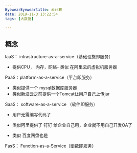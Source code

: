 ```yaml
---
EyewearEyeweartitle: 云计算
date: 2019-11-3 13:22:54
tags: [大数据]

---
```




## 概念

IaaS： intrastructure-as-a-service（基础设施即服务）

- 提供CPU， 内存，网络- 类似 在阿里云的虚拟机服务器



PaaS：platform-as-a-service（平台即服务）

- 类似提供一个 mysql数据库服务器
- 类似新浪云之前提供一个Tomcat让用户自己上传jar



SaaS：  software-as-a-service （软件即服务）

- 用户无需编写代码了

- 类似阿里提供了 钉钉 给企业自己用，企业就不用自己开发OA了

- 类似 百度网盘也是

  



FasS： Function-as-a-Service（函数即服务）